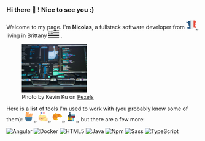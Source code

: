 ### Hi there 👋 ! Nice to see you :)

<p>
    Welcome to my page. I'm <b>Nicolas</b>, a fullstack software developer from
    <a href="https://www.flaticon.com/free-icon/france_2490493" target="_blank">
        <img src="/images/france.svg" alt="France flag" width="25" />
    </a>
    , living in Brittany
    <a href="https://en.wikipedia.org/wiki/Brittany" target="_blank">
        <img src="/images/bretagne.svg" alt="France flag" width="28" />
    </a>
    .
</p>

<div>
    <figure>
        <img src="./images/software-developer.jpg" alt="software developer image" width="40%" />
        <figcaption>
            Photo by Kevin Ku on <a href="https://www.pexels.com/fr-fr/photo/brouiller-coder-codes-developpeur-577585/" target="_blank">Pexels</a>
        </figcaption>
    <figure>
</div>

<p>
    Here is a list of tools I'm used to work with (you probably know some of them):
    <a href="https://www.flaticon.com/free-icon/france_2490493" target="_blank">
        <img src="/images/baguette.svg" alt="France bread" width="25" />
    </a>
    ,
    <a href="https://www.flaticon.com/free-icon/cheese_3187475" target="_blank">
        <img src="/images/cheese.svg" alt="France cheese" width="25" />
    </a>
    ,
    <a href="https://www.flaticon.com/free-icon/croissant_2490661" target="_blank">
        <img src="/images/croissant.svg" alt="France croissant" width="25" />
    </a>
    ,
    <a href="https://www.flaticon.com/free-icon/wine_2490591" target="_blank">
        <img src="/images/wine.svg" alt="France wine" width="25" />
    </a>
    , but there are a few more:
</p>

<p>
    <img alt="Angular" src="https://img.shields.io/badge/-Angular-DD0031?style=flat-square&logo=angular&logoColor=white" />
    <img alt="Docker" src="https://img.shields.io/badge/-Docker-46a2f1?style=flat-square&logo=docker&logoColor=white" />
    <img alt="HTML5" src="https://img.shields.io/badge/-HTML5-E34F26?style=flat-square&logo=html5&logoColor=white" />
    <img alt="Java" src="https://img.shields.io/badge/-Java-E76f00?style=flat-square&logo=java&logoColor=white" />
    <img alt="Npm" src="https://img.shields.io/badge/-NPM-CB3837?style=flat-square&logo=npm&logoColor=white" />
    <img alt="Sass" src="https://img.shields.io/badge/-Sass-CC6699?style=flat-square&logo=sass&logoColor=white" />
    <img alt="TypeScript" src="https://img.shields.io/badge/-TypeScript-007ACC?style=flat-square&logo=typescript&logoColor=white" />
</p>
